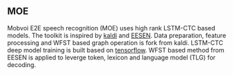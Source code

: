 ## MOE

Mobvoi E2E speech recognition (MOE) uses high rank LSTM-CTC based models. The toolkit is inspired by [kaldi](http://kaldi-asr.org/) and [EESEN](https://github.com/srvk/eesen). Data preparation, feature processing and WFST based graph operation is fork from kaldi. LSTM-CTC deep model training is built based on [tensorflow](https://www.tensorflow.org/). WFST based method from EESEN is applied to leverge token, lexicon and language model (TLG) for decoding.

    


